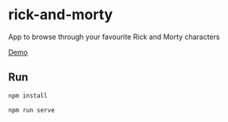# rick-and-morty

App to browse through your favourite Rick and Morty characters

[Demo](https://blissful-shockley-ca6e8a.netlify.app)

## Run

```bash
npm install

npm run serve
```
